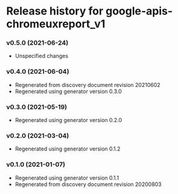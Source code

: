 # Release history for google-apis-chromeuxreport_v1

### v0.5.0 (2021-06-24)

* Unspecified changes

### v0.4.0 (2021-06-04)

* Regenerated from discovery document revision 20210602
* Regenerated using generator version 0.3.0

### v0.3.0 (2021-05-19)

* Regenerated using generator version 0.2.0

### v0.2.0 (2021-03-04)

* Regenerated using generator version 0.1.2

### v0.1.0 (2021-01-07)

* Regenerated using generator version 0.1.1
* Regenerated from discovery document revision 20200803


